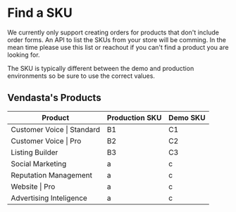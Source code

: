 # Find a SKU

We currently only support creating orders for products that don't include order forms. An API to list the SKUs from your store will be comming. In the mean time please use this list or reachout if you can't find a product you are looking for.

The SKU is typically different between the demo and production environments so be sure to use the correct values.

## Vendasta's Products

Product | Production SKU | Demo SKU
--------|----------------|---------
 Customer Voice \| Standard | B1 | C1
 Customer Voice \| Pro | B2 | C2
 Listing Builder | B3 | C3
 Social Marketing | a| c |
 Reputation Management | a| c |
 Website \| Pro | a|  c |
 Advertising Inteligence | a | c |